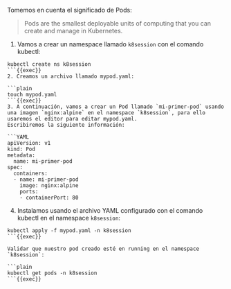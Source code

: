 Tomemos en cuenta el significado de Pods:
> Pods are the smallest deployable units of computing that you can create and manage in Kubernetes.

1. Vamos a crear un namespace llamado `k8session` con el comando kubectl:

```plain
kubectl create ns k8session
```{{exec}}
2. Creamos un archivo llamado mypod.yaml:

```plain
touch mypod.yaml
```{{exec}}
3. A continuación, vamos a crear un Pod llamado `mi-primer-pod` usando una imagen `nginx:alpine` en el namespace `k8session`, para ello usaremos el editor para editar mypod.yaml.
Escribiremos la siguiente información:

```YAML
apiVersion: v1
kind: Pod
metadata:
  name: mi-primer-pod
spec:
  containers:
  - name: mi-primer-pod
    image: nginx:alpine
    ports:
    - containerPort: 80
```
4. Instalamos usando el archivo YAML configurado con el comando kubectl en el namespace `k8session`:

```plain
kubectl apply -f mypod.yaml -n k8session
```{{exec}}

Validar que nuestro pod creado esté en running en el namespace `k8session`:

```plain
kubectl get pods -n k8session
```{{exec}}

